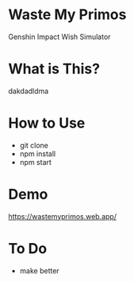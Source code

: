 # Waste My Primos
Genshin Impact Wish Simulator

# What is This?
dakdadldma

# How to Use
- git clone
- npm install
- npm start

# Demo
https://wastemyprimos.web.app/

# To Do
- make better
